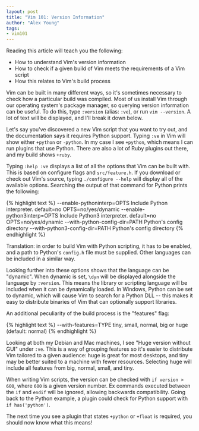 ```yaml
---
layout: post
title: "Vim 101: Version Information"
author: "Alex Young"
tags: 
- vim101
---
```


Reading this article will teach you the following:

* How to understand Vim's version information
* How to check if a given build of Vim meets the requirements of a Vim script
* How this relates to Vim's build process

Vim can be built in many different ways, so it's sometimes necessary to check how a particular build was compiled.  Most of us install Vim through our operating system's package manager, so querying version information can be useful.  To do this, type `:version` (alias: `:ve`), or run `vim --version`.  A lot of text will be displayed, and I'll break it down below.

Let's say you've discovered a new Vim script that you want to try out, and the documentation says it requires Python support.  Typing `:ve` in Vim will show either `+python` or `-python`.  In my case I see `+python`, which means I can run plugins that use Python.  There are also a lot of Ruby plugins out there, and my build shows `+ruby`.

Typing `:help :ve` displays a list of all the options that Vim can be built with.  This is based on configure flags and `src/feature.h`.  If you download or check out Vim's source, typing `./configure --help` will display all of the available options.  Searching the output of that command for Python prints the following:

{% highlight text %}
--enable-pythoninterp=OPTS   Include Python interpreter. default=no OPTS=no/yes/dynamic
--enable-python3interp=OPTS   Include Python3 interpreter. default=no OPTS=no/yes/dynamic
--with-python-config-dir=PATH  Python's config directory
--with-python3-config-dir=PATH  Python's config directory
{% endhighlight %}

Translation: in order to build Vim with Python scripting, it has to be enabled, and a path to Python's `config.h` file must be supplied.  Other languages can be included in a similar way.

Looking further into these options shows that the language can be "dynamic".  When dynamic is set, `\dyn` will be displayed alongside the language by `:version`.  This means the library or scripting language will be included when it can be dynamically loaded.  In Windows, Python can be set to dynamic, which will cause Vim to search for a Python DLL -- this makes it easy to distribute binaries of Vim that can optionally support libraries.

An additional peculiarity of the build process is the "features" flag:

{% highlight text %}
--with-features=TYPE    tiny, small, normal, big or huge (default: normal)
{% endhighlight %}

Looking at both my Debian and Mac machines, I see "Huge version without GUI" under `:ve`.  This is a way of grouping features so it's easier to distribute Vim tailored to a given audience: huge is great for most desktops, and tiny may be better suited to a machine with fewer resources.  Selecting huge will include all features from big, normal, small, and tiny.

When writing Vim scripts, the version can be checked with `if version > 600`, where `600` is a given version number.  Ex commands executed between the `if` and `endif` will be ignored, allowing backwards compatibility.  Going back to the Python example, a plugin could check for Python support with `if has('python')`.

The next time you see a plugin that states `+python` or `+float` is required, you should now know what this means!
